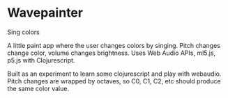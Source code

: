 # Wavepainter
Sing colors

A little paint app where the user changes colors by singing.
Pitch changes change color, volume changes brightness.
Uses Web Audio APIs, ml5.js, p5.js with Clojurescript.

Built as an experiment to learn some clojurescript and play with webaudio.
Pitch changes are wrapped by octaves, so C0, C1, C2, etc should produce the same color value.
